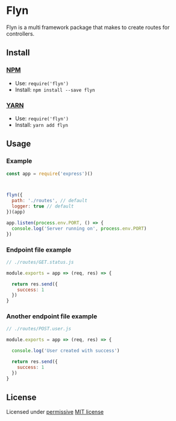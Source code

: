 # Flyn

Flyn is a multi framework package that makes to create routes for controllers.

## Install

### [NPM](http://npmjs.org/)
- Use: `require('flyn')`
- Install: `npm install --save flyn`

### [YARN](https://yarnpkg.com/)
- Use: `require('flyn')`
- Install: `yarn add flyn`

## Usage

### Example

``` javascript
const app = require('express')()



flyn({
  path: './routes', // default
  logger: true // default
})(app)

app.listen(process.env.PORT, () => {
  console.log('Server running on', process.env.PORT)
})

```

### Endpoint file example

```js
// ./routes/GET.status.js

module.exports = app => (req, res) => {

  return res.send({
    success: 1
  })
}
```

### Another endpoint file example
```js
// ./routes/POST.user.js

module.exports = app => (req, res) => {

  console.log('User created with success')

  return res.send({
    success: 1
  })
}
```


## License

Licensed under [permissive](http://en.wikipedia.org/wiki/Permissive_free_software_licence) [MIT license](http://opensource.org/licenses/MIT)

